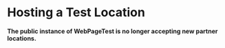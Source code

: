 # Hosting a Test Location
**The public instance of WebPageTest is no longer accepting new partner locations.**
